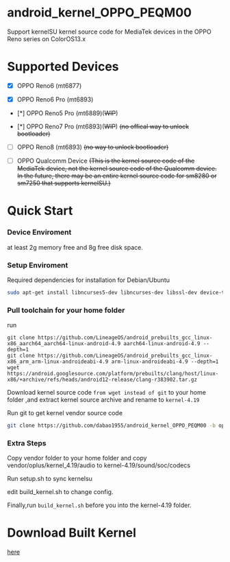 # android_kernel_OPPO_PEQM00
Support kernelSU kernel source code for MediaTek devices in the OPPO Reno series on ColorOS13.x
# Supported Devices
- [x] OPPO Reno6 (mt6877)

- [x] OPPO Reno6 Pro (mt6893)

- [*] OPPO Reno5 Pro (mt6889)(~~WIP~~)

- [*] OPPO Reno7 Pro (mt6893)(~~WIP~~) ~~(no offical way to unlock bootloader)~~

- [ ] OPPO Reno8 (mt6893) ~~(no way to unlock bootloader)~~

- [ ] OPPO Qualcomm Device ~~(This is the kernel source code of the MediaTek device, not the kernel source code of the Qualcomm device. In the future, there may be an entire kernel source code for sm8280 or sm7250 that supports kernelSU.)~~
# Quick Start
### Device Enviroment
at least 2g memory free and 8g free disk space.
### Setup Enviroment
Required dependencies for installation for Debian/Ubuntu
```bash
sudo apt-get install libncurses5-dev libncurses-dev libssl-dev device-tree-compiler bc cpio lib32ncurses5-dev lib32z1 build-essential binutils bc bison build-essential ccache curl flex g++-multilib gcc-multilib git gnupg gperf imagemagick lib32ncurses5-dev lib32readline-dev lib32z1-dev liblz4-tool libncurses5 libncurses5-dev libsdl1.2-dev libssl-dev libxml2 libxml2-utils lzop pngcrush rsync schedtool squashfs-tools xsltproc zip zlib1g-dev git
```
### Pull toolchain for your home folder
run
```
git clone https://github.com/LineageOS/android_prebuilts_gcc_linux-x86_aarch64_aarch64-linux-android-4.9 aarch64-linux-android-4.9 --depth=1
git clone https://github.com/LineageOS/android_prebuilts_gcc_linux-x86_arm_arm-linux-androideabi-4.9 arm-linux-androideabi-4.9 --depth=1
wget https://android.googlesource.com/platform/prebuilts/clang/host/linux-x86/+archive/refs/heads/android12-release/clang-r383902.tar.gz
```
Download kernel source code `from wget instead of git` to your home folder ,and extract kernel source archive and rename to `kernel-4.19`

Run git to get kernel vendor source code
```bash
git clone https://github.com/dabao1955/android_kernel_OPPO_PEQM00 -b oplus_vendor vendor --depth=1
```
### Extra Steps
Copy vendor folder to your home folder and copy vendor/oplus/kernel_4.19/audio to kernel-4.19/sound/soc/codecs

Run setup.sh to sync kernelsu 

edit build_kernel.sh to change config.

Finally,run `build_kernel.sh` before you into the kernel-4.19 folder.

# Download Built Kernel

[here](https://github.com/dabao1955/android_kernel_OPPO_PEQM00/actions)
